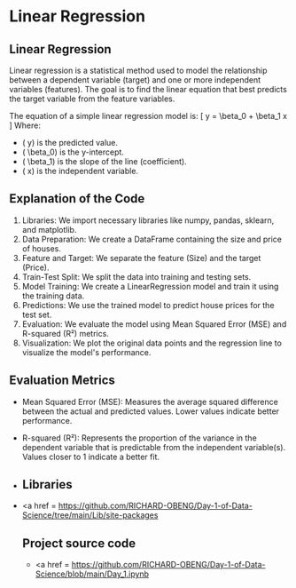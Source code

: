 # Linear Regression

## Linear Regression
Linear regression is a statistical method used to model the relationship between a dependent variable (target) and one or more independent variables (features). The goal is to find the linear equation that best predicts the target variable from the feature variables.

The equation of a simple linear regression model is:
\[ y = \beta_0 + \beta_1 x \]
Where:
- \( y) is the predicted value.
- \( \beta_0) is the y-intercept.
- \( \beta_1) is the slope of the line (coefficient).
- \( x) is the independent variable.


## Explanation of the Code
1. Libraries: We import necessary libraries like numpy, pandas, sklearn, and matplotlib.
2. Data Preparation: We create a DataFrame containing the size and price of houses.
3. Feature and Target: We separate the feature (Size) and the target (Price).
4. Train-Test Split: We split the data into training and testing sets.
5. Model Training: We create a LinearRegression model and train it using the training data.
6. Predictions: We use the trained model to predict house prices for the test set.
7. Evaluation: We evaluate the model using Mean Squared Error (MSE) and R-squared (R²) metrics.
8. Visualization: We plot the original data points and the regression line to visualize the model's performance.


## Evaluation Metrics
- Mean Squared Error (MSE): Measures the average squared difference between the actual and predicted values. Lower values indicate better performance.
- R-squared (R²): Represents the proportion of the variance in the dependent variable that is predictable from the independent variable(s). Values closer to 1 indicate a better fit.

- ## Libraries
- <a href = https://github.com/RICHARD-OBENG/Day-1-of-Data-Science/tree/main/Lib/site-packages

  ## Project source code
  - <a href = https://github.com/RICHARD-OBENG/Day-1-of-Data-Science/blob/main/Day_1.ipynb
